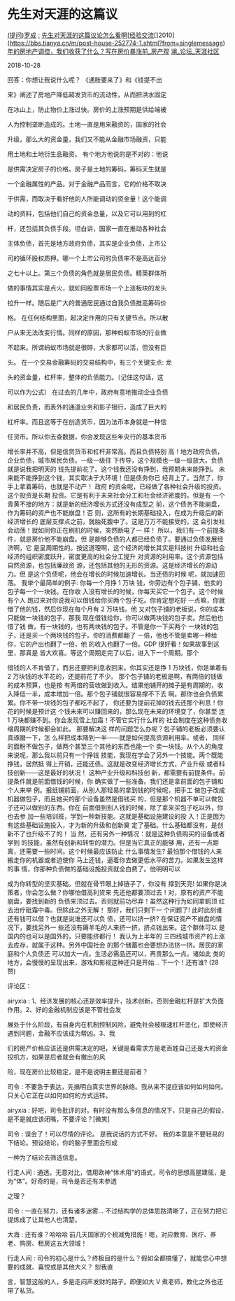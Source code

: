 # 先生对天涯的这篇议

[(](https://bbs.tianya.cn/m/post-house-252774-1.shtml?from=singlemessage)[提问](https://bbs.tianya.cn/m/post-house-252774-1.shtml?from=singlemessage)[)](https://bbs.tianya.cn/m/post-house-252774-1.shtml?from=singlemessage)[罗成](https://bbs.tianya.cn/m/post-house-252774-1.shtml?from=singlemessage) [:](https://bbs.tianya.cn/m/post-house-252774-1.shtml?from=singlemessage) [先生对天涯的这篇议论怎么看啊](https://bbs.tianya.cn/m/post-house-252774-1.shtml?from=singlemessage)[[](https://bbs.tianya.cn/m/post-house-252774-1.shtml?from=singlemessage)[经验交流](https://bbs.tianya.cn/m/post-house-252774-1.shtml?from=singlemessage)[]2010](https://bbs.tianya.cn/m/post-house-252774-1.shtml?from=singlemessage) [](https://bbs.tianya.cn/m/post-house-252774-1.shtml?from=singlemessage) [年的房地产调控，我们收获了什么？写在房价暴涨前](https://bbs.tianya.cn/m/post-house-252774-1.shtml?from=singlemessage)[_](https://bbs.tianya.cn/m/post-house-252774-1.shtml?from=singlemessage)[房产观](https://bbs.tianya.cn/m/post-house-252774-1.shtml?from=singlemessage) [](https://bbs.tianya.cn/m/post-house-252774-1.shtml?from=singlemessage) [澜](https://bbs.tianya.cn/m/post-house-252774-1.shtml?from=singlemessage)[_](https://bbs.tianya.cn/m/post-house-252774-1.shtml?from=singlemessage)[论坛](https://bbs.tianya.cn/m/post-house-252774-1.shtml?from=singlemessage)[_](https://bbs.tianya.cn/m/post-house-252774-1.shtml?from=singlemessage)[天涯社区](https://bbs.tianya.cn/m/post-house-252774-1.shtml?from=singlemessage)

2018-10-28

回答：你想让我说什么呢？ 《通胀要来了》和《钱提不出

来》阐述了房地产降低超发货币的流动性，从而把洪水固定

在冰山上，防止物价上涨过快。房价的上涨预期是供给端被

人为控制垄断造成的。土地一直是用来融资的，国家的社会

升级，那么大的资金量，我们又不能从金融市场融资，只能

用土地和土地衍生品融资。 有个地方他说的是不对的：他说

是供需决定房子的价格。房子是土地的筹码，筹码天生就是

一个金融属性的产品。对于金融产品而言，它的价格不取决

于供需，而取决于看好他的人所能调动的资金量！这个能调

动的资料，包括他们自己的资金总量，以及它可以用到的杠

杆，还包括其负债手段。坦白讲，国家一直在推动各种社会

主体负债，首先是地方政府负债，其实是企业负债，上市公

司的循环股权质押。哪一个上市公司的负债率不是高达百分

之七十以上。第三个负债的角色就是居民负债。精英群体所

做的事情其实是点火，就如同股票市场一个上涨板块的龙头

拉升一样。随后是广大的普通居民通过自我负债推高筹码价

格。 在任何结构里面，起决定作用的只有关键节点。所以散

户从来无法改变行情。同样的原因，那种蚂蚁市场的行业做

不起来。所谓蚂蚁市场就是很碎，大家都可以活，但没有巨

头。 在一个交易金融筹码的交易结构中，有三个关键支点: 龙

头的资金量，杠杆率，整体的负债能力。（记住这句话，这

可以作为公式） 在过去的几年中，政府有意地推动企业负债

和居民负责，而表外的通道业务和影子银行，造成了巨大的

杠杆率。而且这等于在创造货币，因为法币本身就是一种信

任货币。所以你去查数据，你会发现这些年央行的基本货币

增长率并不高，但是信贷货币和杠杆非常高。而且负债特别 高！地方政府负债，企业负债，城市居民负债。一级一级往 下传导，这个规模也一级一级放大。负债就是说我把明天的 钱先提前花了。这个钱我还没有挣到，我预期未来能挣到。 未来能不能挣到这个钱，其实取决于大环境！但是债务你已 经背上了。当然了，你手上拿着筹码，也就是不动产！ 政府 的资金呢，已经做了各种社会升级的投资。这个投资是长期 投资。它是有利于未来社会分工和社会经济密度的。但是有 一个青黄不接的地方：就是新的经济增长方式还没有成型之 前，这个债务不能崩盘，作为筹码的资产也不能崩盘！否 则，这所有的长期基础投入，在成为升级后的新经济增长的 底层支撑点之前，就胎死腹中了。这是万万不能接受的，这 会引发社会动荡！就如同你正在刷机的时候，突然断电了一 样！ 所以，我们有一个前提条件，就是房价他不能崩盘。但 是能够负债的人都已经负债了。要通过负债发展经济啊，它 是呈周期性的。按这道理啊，这个经济的增长其实是科技树 升级和社会经济的组织密度跃升，密度更高的社会分工提升 对资源的利用率。这个资源包括自然资源，也包括廉政资 源，还包括其他的无形的资源。这是经济增长的源动力。但 是这个负债呢，他会在增长的时候加速增长。当还债的时候 呢，就加速回落。 我举个最简单的例子: 你每一个月挣 1 万块 钱，你旁边有个包子铺，他卖的包子每一个一块钱。在你收 入没有增长的时候，你每天买它一个包子。这个时候有个人 跑过来对你说我可以借钱给你买两个包子吃。你肯定想吃好 一点嘛，你就借了他的钱，然后你现在每个月有 2 万块钱。他 又对包子铺的老板说，你的成本只能做一块钱的包子，那我 现在借钱给你，你可以做两块钱的包子卖。然后他也借了钱 做，有一块钱的，也有两块钱的包子。不管是你一下买两个 一块钱的包子，还是买一个两块钱的包子。你的消费都翻了 一倍，他也不管是卖哪一种给你，它的产出也翻了一倍，他 的收入也翻了一倍。GDP 很好看！如果故事到这里，那真是 皆大欢喜。等这个周期走完了以后，进入下一个周期。那个

借钱的人不肯借了，而且还要把利息收回来。你其实还是挣 1 万块钱，你是单着有 2 万块钱的水平花的，还提前花了不少。 那个包子铺的老板是啊，有两倍的钱做的成本预算，也是按 有两倍的营收做到收入。结果他铺开的摊子是有周期的，收 入降低一半，成本增加一倍。那个包子铺就很容易撑不下去 啊。那你也会负债累累。你不带一块钱的包子都吃不起了， 你还要为提前花掉的钱去还那个利息！你花的时候是预计这 个钱未来可以赚回来的，那么现在未来的环境变了，你甚至 连 1 万块都赚不到。你会发现雪上加霜！不管它实行什么样的 社会制度在这种债务收缩周期的时候都会如此。 那要解决这 样的问题怎么办呢？包子铺的老板必须要认真琢磨一下，怎 么样把成本降到一半——就是如何提高资源利用率。或者， 同样的面粉不做包子，做两个甚至三个其他的东西也能一个 卖一块钱。从个人的角度来说呢，那么我以前只有一个挣钱 技能，我现在学会了另外一个技能。两个既能挣钱，居然抵 得上开销，还能还债。这就是改变经济增长方式，产业升级 或者科技创新——这是最好的状况！ 这种产业升级和科技创 新，都需要有前提条件。前提条件就是前面借钱的时候，你 确实做了一些准备。我们还是拿前面的包子铺和个人来举 例。报纸铺前面，从别人那轻易的拿到钱的时候呢，把手工 做包子改成机器做包子，而且她买的那个设备虽然是借钱买 的，但是那个机器不单可以做包子还可以做别的东西。你在 前面借到别人钱的时候，除了拿来买包子吃以外，你也去参 加一些培训班，学到一种新技能。这就是基础设施建设的投 入！正是因为有这些基础设施投入，才为新的升级和创新奠 定了基础。什么基础都没有，是创新不了也升级不了的！ 当 然，还有另外一种情况：就是这种负债购买的设备或者学到 的技能，虽然有创新和转型的潜力。但是当它真正的能够 用，还有一点距离，还需要一些时间。这个时候最应该防止 什么事情发生? 最怕那个借钱的人来搬走你的机器或者迫使你 马上还钱，逼着你去做更低水平的苦力。如果发生这样的事 情，你那种负债做的基础设施投资就全白费了。他明明可以

成为你转型的坚实基础。但就在骨节眼上掉链子了，你没有 撑到天亮! 如果你是决策者，你会怎么做？你哪怕借高利贷来 先还他都要顶过去！对，原有的资产不能崩盘，要找到新的 负债来顶过去。否则就前功尽弃！虽然这种行为如同拿鹤顶 红去治疗砒霜中毒。但除此之外无解！ 那好，我们只剩下一 个问题了! 此时此刻谁还有钱可以借？也就是说谁还可以负 债，还可以挤一挤? 在保证资产不崩盘的情况下，要找另外一 些还没有薅羊毛的人来挤一挤，挤点钱出来。这个群体可以 是国内的也可以是国外的，只要能挤都行！ 我认为上半年的 三四线城市资产的上涨去库存，就属于这种。另外中国社会 的那个储蓄也会要想办法挤一挤。居民的家庭和个人负债还 可以加大一点。生活必需品还可以，再贵那么一点。诸如此 类的地方，会慢慢的呈现出来，游戏和影视这种还只是开始... 下一个！还有谁? (28 赞)

评论区：

airyxia : 1、经济发展的核心还是效率提升，技术创新，否则金融杠杆是扩大负面作用。2、好的金融机制应该是不管社会发

展处于什么阶段，有自身内在机制控制风险，避免社会被极速杠杆恶化，即使经济遇到问题，金融不应该成为帮凶。3、我

们的房产价格应该还是供需决定的吧，关键是看需求方是老百姓自己还是大的资金投机方，如果是后者就会有撤出的风

险，现在房价比较稳定，是不是说明主要还是前者？

司令 : 不要急于表达，先搞明白真实世界的脉络。我从来不提应该如何如何如何。只关心它正在以如何如何的方式运转。

airyxia : 好吧，司令批评的对。有时没有那么多信息的情况下，只是自己的假设，是不是就应该闭嘴，不要评论？[微笑]

司令 : 误会了！可以尽情的评论。 是我说话的方式不好。 我的本意是不要轻易的下结论。预设结论，你的脑子里面会形成

一种为了结论去筛选信息。

行走人间 : 通透。无意对比，借用欧神“体术用”的语式，司令的思想高屋建瓴，是为“体”。好奇的是，司令是否还有未参透

之理？

司令 : 一直在努力，还有诸多迷雾... 不过结构学的总体思路清晰了，正在努力把它提炼成了让其他人也清楚。

大海 : 还有谁？哈哈哈 前几天国家的个税减免措施！嗯，对应教育、医疗、养老、购房、租房这五大领域！

行走人间 : 司令的初心是什么？终极目的是什么？假如全都搞懂了，就能您心中想要的成就、喜悦或是其他大义？ 恕我直

言，智慧这般的人，多是走闷声发财的路子。即便如大 V 煮老师，教化之外也还带了私货。